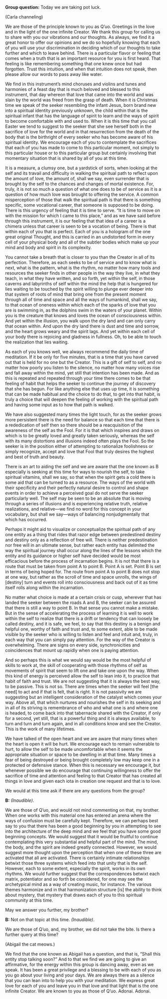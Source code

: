 <p class="group-question"><strong>Group question:</strong> Today we are taking pot luck.</p>
<p class="channel-type">(Carla channeling)</p>
<p>We are those of the principle known to you as Q’uo. Greetings in the love and in the light of the one infinite Creator. We thank this group for calling us to share with you our vibrations and our thoughts. As always, we find it a great honor to offer our opinions and we do so hopefully knowing that each of you will use your discrimination in deciding which of our thoughts to take further and which to leave behind. There is a particular flavor or feeling that comes when a truth that is an important resource for you is first heard. That feeling is like remembering something that one knew once but had forgotten. Trust this intuition, and when that intuition does not speak, then please allow our words to pass away like water.</p>
<p>We find in this instrument’s mind choruses and violins and tunes and harmonies of a feast day that is much beloved and blessed to this instrument, that day whereon that love that came into the world and was slain by the world was freed from the grasp of death. When it is Christmas time we speak of the seeker resembling the infant Jesus, born brand new into a spiritual identity previously unknown, the child within that is the spiritual infant that has the language of spirit to learn and the ways of spirit to become comfortable with and used to. When it is this time that you call Easter we tend to suggest to the seeker that she see herself both in the sacrifice of love for the world and in that resurrection from the death of the body that is the birthright of every seeker who has become aware of his spiritual identity. We encourage each of you to contemplate the sacrifices that each of you has made to come to this particular moment, not simply to this particular house or to this particular group but certainly involving that momentary situation that is shared by all of you at this time.</p>
<p>It is a measure, a clumsy one, but a yardstick of sorts, when looking at the self and its travail and difficulty in walking the spiritual path to reflect upon the amount of love, the amount of, shall we say, even surrender that is brought by the self to the chances and changes of mortal existence. For, truly, it is not so much a question of what one does to be of service as it is a question of how much love was brought to offering the service. A common misperception of those that walk the spiritual path is that there is something specific, some vocational career, that someone is supposed to be doing. There is this urgency of feeling that it is time to serve. “It is time to move on with the mission for which I came to this place,” and as we have said before through this instrument, it is our feeling that that idea of a career is a chimera unless that career is seen to be a vocation of being. There is that within each of you that is perfect. Each of you is a hologram of the one great original Thought, and this is carried in an undistorted form in every cell of your physical body and all of the subtler bodies which make up your mind and body and spirit in its complexity.</p>
<p>You cannot take a breath that is closer to you than the Creator in all of Its perfection. Therefore, as each seeks to be of service and to know what is next, what is the pattern, what is the rhythm, no matter how many tools and resources the seeker finds in other people in the way they live, in what they teach, in what they have written, and so forth, yet within the self, in those caverns and labyrinths of self within the mind the help that is hungered for lies waiting to be touched by the spirit willing to plunge ever deeper into that system of roots of mind that bring one from the present moment through all of time and space and all the ways of humankind, shall we say, to that ocean of oneness within which each of the sparks of love that you are is swimming in, as the dolphins swim in the waters of your planet. Within you is the creature that knows and loves the ocean of consciousness within. And yet within the illusion, you walk upon the dry land and can only carry that ocean within. And upon the dry land there is dust and time and sorrow, and the heart grows weary and the spirit lags. And yet within each cell of your body there is rejoicing and gladness in fullness. Oh, to be able to touch the realization that lies waiting.</p>
<p>As each of you knows well, we always recommend the daily time of meditation. If it be only for five minutes, that is a time that you have carved out that is held for no one but the Creator. This is a gift of self to self, and no matter how poorly you listen to the silence, no matter how many voices rise and fall away within the mind, yet still that intention has been made. And as this is repeated and repeated through your time there comes to be that feeling of habit that helps the seeker to continue the journey of discovery that she has begun. For like anything else that uses up time, it is something that can be made habitual and the choice to do that, to get into that habit, is truly a choice that will deepen the feeling of working with the spiritual path and having some input as to how that path is walked.</p>
<p>We have also suggested many times the light touch, for as the seeker grows more persistent there is the need for balance so that each time that there is a rededication of self then so there should be a reacquisition of the awareness of the self as the Fool. For it is that which inspires and draws on which is to be greatly loved and greatly taken seriously, whereas the self with its many distortions and illusions indeed often plays the Fool. So the seeker is in the position either of attempting to rationalize foolishness or simply recognize, accept and love that Fool that truly desires the highest and best of truth and beauty.</p>
<p>There is an art to aiding the self and we are aware that the one known as B especially is seeking at this time for ways to nourish the self, to take spiritual vitamins, shall we say, so that when the spirit gets a cold there is some aid that can be turned to as a resource. The ways of the world with their specificity and their perfectly natural desire to control and shape events in order to achieve a perceived goal do not serve the seeker particularly well. The self may be seen to be an absolute that is moving through a series of illusions and is experiencing relative truth, relative realizations, and relative—we find no word for this concept in your vocabulary, but shall we say—ways of balancing nonjudgmentally that which has occurred.</p>
<p>Perhaps it might aid to visualize or conceptualize the spiritual path of any one entity as a thing that rides that razor edge between predestined destiny and destiny only as a reflection of free will. There is neither predestination nor free will in an ultimate sense, but rather each entity has delimited the way the spiritual journey shall occur along the lines of the lessons which the entity and its guidance or higher self have decided would be most efficacious before the process of incarnation begins. It is not that there is a route that must be taken from point A to point B. Point A is set. Point B is set in terms of being hoped for. The route from point A to point B does not stop at one way, but rather as the scroll of time and space unrolls, the wings of [destiny] turn and events roll into consciousness and back out of it as time itself rolls along within the incarnation.</p>
<p>No matter what choice is made at a certain crisis or cusp, wherever that has landed the seeker between the roads A and B, the seeker can be assured that there is still a way to point B. In that sense you cannot make a mistake. But in the sense of accelerating the process of learning it is well to work within the self to realize that there is a drift or tendency that can loosely be called destiny, and it is safe, we feel, to say that this destiny is a benign and helpful one, worthy of faith and trust and, to some extent, able to be made visible by the seeker who is willing to listen and feel and intuit and, truly, in each way that you can simply pay attention. For the way of the Creator is overwhelming. There are signs on every side, synchronicities and coincidences that mount up rapidly when one is paying attention.</p>
<p>And so perhaps this is what we would say would be the most helpful of skills to work at, the skill of cooperating with those rhythms of self as movements of spirit that seem to lift one and take one upon the way. When this kind of energy is perceived allow the self to lean into it, to practice that habit of faith and trust. We are not suggesting that it is always the best way, to be passive. This is not so. There are times when the seeker will feel [the need] to act and if that is felt, that is right. It is not passivity we are suggesting but an intelligent consideration of the catalyst which comes your way. Above all, that which nurtures and nourishes the self in its seeking and in all of its striving is remembrance of who and what one is and where one is headed, to come back into that tabernacle shared with the Creator, if only for a second, yet still, that is a powerful thing and it is always available, to turn and turn and turn again, and in all conditions know and see the Creator. This is the work of many lifetimes.</p>
<p>We have talked of the open heart and we are aware that many times when the heart is open it will be hurt. We encourage each to remain vulnerable to hurt, to allow the self to be made uncomfortable when it seems the appropriate situation or space to be dwelling in at that time. Many times a fear of being destroyed or being brought completely low may keep one in a protected or defensive stance. When this is necessary we encourage it, but whenever possible we do encourage that continuing willingness to offer the sacrifice of time and attention and feeling to that Creator that has created all things in love and given each iota in creation one request and that is to love.</p>
<p>We would at this time ask if there are any questions from the group?</p>
<p><strong>B:</strong> <em>(Inaudible)</em>.</p>
<p>We are those of Q’uo, and would not mind commenting on that, my brother. When one works with this material one has entered an arena where the ways of confusion must be carefully kept. Therefore, we can perhaps best say to you that there has been a good beginning by you in attempting to see into the architecture of the deep mind and we feel that you have some good beginning concepts. We would suggest that it would be fruitful to continue contemplating this very substantial and helpful part of the mind. The mind, the body, and the spirit are indeed greatly connected. However, we would suggest more thought upon the perception that when one of these three are activated that all are activated. There is certainly intimate relationships betwixt those three systems which feed into that unity that is the self. However, each to some extent, especially the spirit, works in its own rhythms. We would further suggest that the correspondences betwixt each matrix, potentiator and so forth be considered, for one may see the archetypical mind as a way of creating music, for instance. The various themes harmonize and in that harmonization structure [is] the ability to think about mystery, that mystery that draws each of you to this spiritual community at this time.</p>
<p>May we answer you further, my brother?</p>
<p><strong>B:</strong> Not on that topic at this time. <em>(Inaudible)</em>.</p>
<p>We are those of Q’uo, and, my brother, we did not take the bite. Is there a further query at this time?</p>
<p class="comment">(Abigail the cat meows.)</p>
<p>We find that the one known as Abigail has a question, and that is, “Shall this entity stop talking soon?” And to that we find we are going to give an affirmative, for the energy within this group is dancing away, even as we speak. It has been a great privilege and a blessing to be with each of you as you go about your living and your days. We are always there as a silence that you can lean into to help you with your meditation. We express great love for each of you and leave you in that love and that light that is the one infinite Creator. We are known to you as those of Q’uo. Adonai. Adonai.</p>